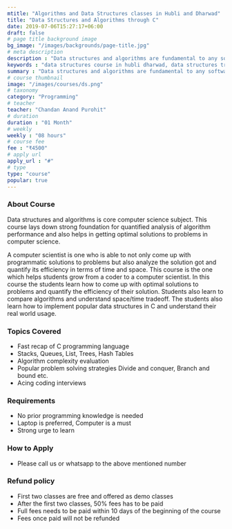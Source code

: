 ```yaml
---
mtitle: "Algorithms and Data Structures classes in Hubli and Dharwad"
title: "Data Structures and Algorithms through C"
date: 2019-07-06T15:27:17+06:00
draft: false
# page title background image
bg_image: "/images/backgrounds/page-title.jpg"
# meta description
description : "Data structures and algorithms are fundamental to any software and we offer best data structures course in Hubli Dharwad region. Best competitive coding class in hubli"
keywords : "data structures course in hubli dharwad, data structures training in hubli dharwad, data structures institutes in hubli dharwad, data structures classes in hubli dharwad, data structures course fees in hubli dharwad, data structures training centers in hubli dharwad, data structures training course in hubli dharwad, data structures training institutes in hubli dharwad, data structures training classes in hubli dharwad, data structures coaching classes in hubli dharwad, data structures certification course in hubli dharwad, data structures training and placement in hubli dharwad, classes for data structures course in hubli dharwad, best institute for data structures course in hubli dharwad, data structures course in hubli dharwad with 100% job"
summary : "Data structures and algorithms are fundamental to any software and we offer best data structures course in Hubli Dharwad region."
# course thumbnail
image: "/images/courses/ds.png"
# taxonomy
category: "Programming"
# teacher
teacher: "Chandan Anand Purohit"
# duration
duration : "01 Month"
# weekly
weekly : "08 hours"
# course fee
fee : "₹4500"
# apply url
apply_url : "#"
# type
type: "course"
popular: true
---
```



### About Course
Data structures and algorithms is core computer science subject. This course lays down strong foundation for quantified analysis of algorithm performance and also helps in getting optimal solutions to problems in computer science.

A computer scientist is one who is able to not only come up with programmatic solutions to problems but also analyze the solution got and quantify its efficiency in terms of time and space. This course is the one which helps students grow from a coder to a computer scientist. In this course the students learn how to come up with optimal solutions to problems and quantify the efficiency of their solution. Students also learn to compare algorithms and understand space/time tradeoff. The students also learn how to implement popular data structures in C and understand their real world usage.

### Topics Covered
* Fast recap of C programming language
* Stacks, Queues, List, Trees, Hash Tables
* Algorithm complexity evaluation
* Popular problem solving strategies Divide and conquer, Branch and bound etc.
* Acing coding interviews 
 
### Requirements
* No prior programming knowledge is needed
* Laptop is preferred, Computer is a must
* Strong urge to learn 


### How to Apply

* Please call us or whatsapp to the above mentioned number


### Refund policy
* First two classes are free and offered as demo classes
* After the first two classes, 50% fees has to be paid
* Full fees needs to be paid within 10 days of the beginning of the course
* Fees once paid will not be refunded
